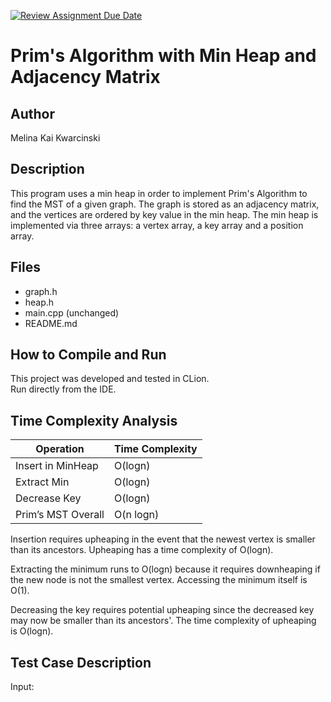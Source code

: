[![Review Assignment Due Date](https://classroom.github.com/assets/deadline-readme-button-22041afd0340ce965d47ae6ef1cefeee28c7c493a6346c4f15d667ab976d596c.svg)](https://classroom.github.com/a/K_t6ffJX)
# Prim's Algorithm with Min Heap and Adjacency Matrix

## Author
Melina Kai Kwarcinski

## Description
This program uses a min heap in order to implement Prim's Algorithm to find the MST of a given graph.
The graph is stored as an adjacency matrix, and the vertices are ordered by key value in the min heap.
The min heap is implemented via three arrays: a vertex array, a key array and a position array. 

## Files
- graph.h
- heap.h
- main.cpp (unchanged)
- README.md

## How to Compile and Run
This project was developed and tested in CLion.  
Run directly from the IDE.

## Time Complexity Analysis


| Operation            | Time Complexity |
|----------------------|-----------------|
| Insert in MinHeap    | O(logn)         |
| Extract Min          | O(logn)         |
| Decrease Key         | O(logn)         |
| Prim’s MST Overall   | O(n logn)       |

Insertion requires upheaping in the event that the newest vertex is smaller than its ancestors. Upheaping has
a time complexity of O(logn). 

Extracting the minimum runs to O(logn) because it requires downheaping if the new node is not the smallest vertex.
Accessing the minimum itself is O(1).

Decreasing the key requires potential upheaping since the decreased key may now be smaller than its ancestors'. The
time complexity of upheaping is O(logn).



## Test Case Description

Input:  